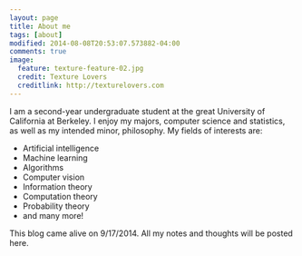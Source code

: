 ```yaml
---
layout: page
title: About me
tags: [about]
modified: 2014-08-08T20:53:07.573882-04:00
comments: true
image:
  feature: texture-feature-02.jpg
  credit: Texture Lovers
  creditlink: http://texturelovers.com
---
```


I am a second-year undergraduate student at the great University of California at Berkeley. I enjoy my majors, computer science and statistics, as well as my intended minor, philosophy. My fields of interests are:

+ Artificial intelligence
+ Machine learning
+ Algorithms
+ Computer vision
+ Information theory
+ Computation theory
+ Probability theory
+ and many more!

This blog came alive on 9/17/2014. All my notes and thoughts will be posted here.